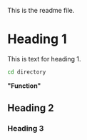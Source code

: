 This is the readme file.

# Heading 1
This is text for heading 1.

```bash
cd directory
```

 **"Function"**
 
## Heading 2

### Heading 3
